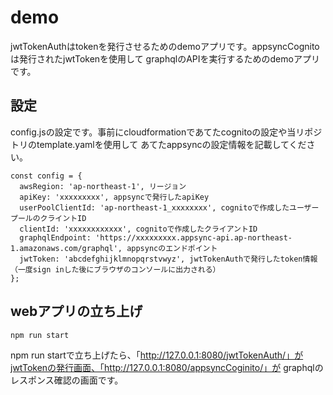 # demo
jwtTokenAuthはtokenを発行させるためのdemoアプリです。appsyncCognitoは発行されたjwtTokenを使用して
graphqlのAPIを実行するためのdemoアプリです。

## 設定
config.jsの設定です。事前にcloudformationであてたcognitoの設定や当リポジトリのtemplate.yamlを使用して
あてたappsyncの設定情報を記載してください。

```
const config = {
  awsRegion: 'ap-northeast-1', リージョン
  apiKey: 'xxxxxxxxx', appsyncで発行したapiKey
  userPoolClientId: 'ap-northeast-1_xxxxxxxx', cognitoで作成したユーザープールのクライントID
  clientId: 'xxxxxxxxxxxx', cognitoで作成したクライアントID
  graphqlEndpoint: 'https://xxxxxxxxx.appsync-api.ap-northeast-1.amazonaws.com/graphql', appsyncのエンドポイント
  jwtToken: 'abcdefghijklmnopqrstvwyz', jwtTokenAuthで発行したtoken情報（一度sign inした後にブラウザのコンソールに出力される）
};
```

## webアプリの立ち上げ
```
npm run start
```
npm run startで立ち上げたら、「http://127.0.0.1:8080/jwtTokenAuth/」がjwtTokenの発行画面、「http://127.0.0.1:8080/appsyncCoginito/」が
graphqlのレスポンス確認の画面です。

